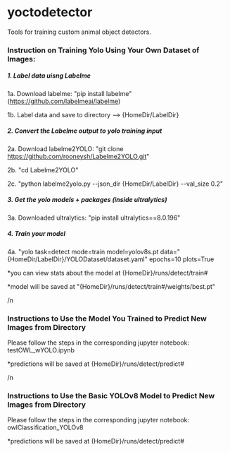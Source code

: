 # yoctodetector

Tools for training custom animal object detectors.

### Instruction on Training Yolo Using Your Own Dataset of Images: 

##### 1. Label data uisng Labelme
1a. Download labelme: "pip install labelme" (https://github.com/labelmeai/labelme)

1b. Label data and save to directory --> {HomeDir/LabelDir}

##### 2. Convert the Labelme output to yolo training input
2a. Download labelme2YOLO: "git clone https://github.com/rooneysh/Labelme2YOLO.git"

2b. "cd Labelme2YOLO"

2c. "python labelme2yolo.py --json_dir {HomeDir/LabelDir} --val_size 0.2"

##### 3. Get the yolo models + packages (inside ultralytics)
3a. Downloaded ultralytics: "pip install ultralytics==8.0.196"

##### 4. Train your model
4a. "yolo task=detect mode=train model=yolov8s.pt data="{HomeDir/LabelDir}/YOLODataset/dataset.yaml" epochs=10 plots=True

*you can view stats about the model at {HomeDir}/runs/detect/train#

*model will be saved at "{HomeDir}/runs/detect/train#/weights/best.pt"

/n
### Instructions to Use the Model You Trained to Predict New Images from Directory
 Please follow the steps in the corresponding jupyter notebook: testOWL_wYOLO.ipynb
 
 *predictions will be saved at {HomeDir}/runs/detect/predict#
 
 /n
### Instructions to Use the Basic YOLOv8 Model to Predict New Images from Directory
 Please follow the steps in the corresponding jupyter notebook: owlClassification_YOLOv8
 
 *predictions will be saved at {HomeDir}/runs/detect/predict#
